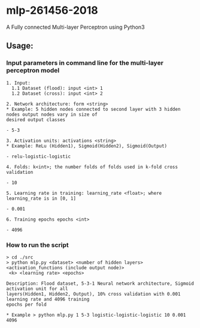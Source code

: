 # mlp-261456-2018
A Fully connected Multi-layer Perceptron using Python3

## Usage:
### Input parameters in command line for the multi-layer perceptron model
```
1. Input:
  1.1 Dataset (flood): input <int> 1
  1.2 Dataset (cross): input <int> 2
  
2. Network architecture: form <string>
* Example: 5 hidden nodes connected to second layer with 3 hidden nodes output nodes vary in size of 
desired output classes

- 5-3

3. Activation units: activations <string>
* Example: ReLu (Hidden1), Sigmoid(Hidden2), Sigmoid(Output)

- relu-logistic-logistic

4. Folds: k<int>; the number folds of folds used in k-fold cross validation

- 10

5. Learning rate in training: learning_rate <float>; where learning_rate is in [0, 1]

- 0.001

6. Training epochs epochs <int>

- 4096
```
### How to run the script
```
> cd ./src
> python mlp.py <dataset> <number of hidden layers> <activation_functions (include output node)>
 <k> <learning rate> <epochs>

Description: Flood dataset, 5-3-1 Neural network architecture, Sigmoid activation unit for all 
layers(Hidden1, Hidden2, Output), 10% cross validation with 0.001 learning rate and 4096 training 
epochs per fold

* Example > python mlp.py 1 5-3 logistic-logistic-logistic 10 0.001 4096
```
